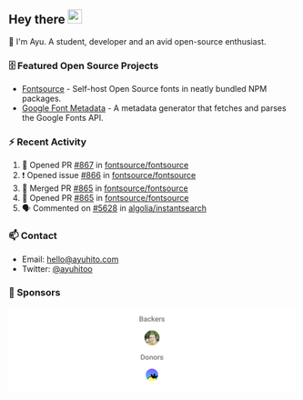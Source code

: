## Hey there <img src="https://media.giphy.com/media/hvRJCLFzcasrR4ia7z/giphy.gif" width="25" height="25">

📝 I'm Ayu. A student, developer and an avid open-source enthusiast.

### 🗄 Featured Open Source Projects

- [Fontsource](https://github.com/fontsource/fontsource) - Self-host Open Source fonts in neatly bundled NPM packages.
- [Google Font Metadata](https://github.com/fontsource/google-font-metadata) - A metadata generator that fetches and parses the Google Fonts API.

### ⚡ Recent Activity

<!--START_SECTION:activity-->

1. 💪 Opened PR [#867](https://github.com/fontsource/fontsource/pull/867) in [fontsource/fontsource](https://github.com/fontsource/fontsource)
2. ❗ Opened issue [#866](https://github.com/fontsource/fontsource/issues/866) in [fontsource/fontsource](https://github.com/fontsource/fontsource)
3. 🎉 Merged PR [#865](https://github.com/fontsource/fontsource/pull/865) in [fontsource/fontsource](https://github.com/fontsource/fontsource)
4. 💪 Opened PR [#865](https://github.com/fontsource/fontsource/pull/865) in [fontsource/fontsource](https://github.com/fontsource/fontsource)
5. 🗣 Commented on [#5628](https://github.com/algolia/instantsearch/issues/5628#issuecomment-1744838939) in [algolia/instantsearch](https://github.com/algolia/instantsearch)
<!--END_SECTION:activity-->

### 📫 Contact

- Email: hello@ayuhito.com
- Twitter: [@ayuhitoo](https://twitter.com/ayuhitoo)

### :sparkling_heart: Sponsors

<p align="center">
  <a href="https://cdn.jsdelivr.net/gh/ayuhito/ayuhito/sponsors.svg">
    <img src='https://raw.githubusercontent.com/ayuhito/ayuhito/master/sponsors.svg'/>
  </a>
</p>
